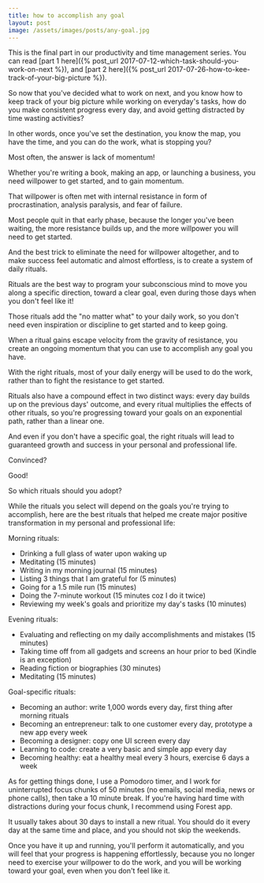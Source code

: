 ```yaml
---
title: how to accomplish any goal
layout: post
image: /assets/images/posts/any-goal.jpg
---
```


This is the final part in our productivity and time management series. You can read [part 1 here]({% post_url 2017-07-12-which-task-should-you-work-on-next %}), and [part 2 here]({% post_url 2017-07-26-how-to-kee-track-of-your-big-picture %}).

So now that you've decided what to work on next, and you know how to keep track of your big picture while working on everyday's tasks, how do you make consistent progress every day, and avoid getting distracted by time wasting activities?

In other words, once you've set the destination, you know the map, you have the time, and you can do the work, what is stopping you?

Most often, the answer is lack of momentum!

Whether you're writing a book, making an app, or launching a business, you need willpower to get started, and to gain momentum.

That willpower is often met with internal resistance in form of procrastination, analysis paralysis, and fear of failure.

Most people quit in that early phase, because the longer you've been waiting, the more resistance builds up, and the more willpower you will need to get started.

And the best trick to eliminate the need for willpower altogether, and to make success feel automatic and almost effortless, is to create a system of daily rituals.

Rituals are the best way to program your subconscious mind to move you along a specific direction, toward a clear goal, even during those days when you don't feel like it! 

Those rituals add the "no matter what" to your daily work, so you don't need even inspiration or discipline to get started and to keep going.

When a ritual gains escape velocity from the gravity of resistance, you create an ongoing momentum that you can use to accomplish any goal you have.

With the right rituals, most of your daily energy will be used to do the work, rather than to fight the resistance to get started.

Rituals also have a compound effect in two distinct ways: every day builds up on the previous days' outcome, and every ritual multiplies the effects of other rituals, so you're progressing toward your goals on an exponential path, rather than a linear one. 

And even if you don't have a specific goal, the right rituals will lead to guaranteed growth and success in your personal and professional life.

Convinced?

Good!

So which rituals should you adopt?

While the rituals you select will depend on the goals you're trying to accomplish, here are the best rituals that helped me create major positive transformation in my personal and professional life:

Morning rituals:
- Drinking a full glass of water upon waking up
- Meditating (15 minutes)
- Writing in my morning journal (15 minutes)
- Listing 3 things that I am grateful for (5 minutes)
- Going for a 1.5 mile run (15 minutes)
- Doing the 7-minute workout (15 minutes coz I do it twice)
- Reviewing my week's goals and prioritize my day's tasks (10 minutes)

Evening rituals:
- Evaluating and reflecting on my daily accomplishments and mistakes (15 minutes)
- Taking time off from all gadgets and screens an hour prior to bed (Kindle is an exception)
- Reading fiction or biographies (30 minutes)
- Meditating (15 minutes)

Goal-specific rituals:
- Becoming an author: write 1,000 words every day, first thing after morning rituals
- Becoming an entrepreneur: talk to one customer every day, prototype a new app every week
- Becoming a designer: copy one UI screen every day
- Learning to code: create a very basic and simple app every day
- Becoming healthy: eat a healthy meal every 3 hours, exercise 6 days a week

As for getting things done, I use a Pomodoro timer, and I work for  uninterrupted focus chunks of 50 minutes (no emails, social media, news or phone calls), then take a 10 minute break. If you're having hard time with distractions during your focus chunk, I recommend using Forest app.

It usually takes about 30 days to install a new ritual. You should do it every day at the same time and place, and you should not skip the weekends.

Once you have it up and running, you'll perform it automatically, and you will feel that your progress is happening effortlessly, because you no longer need to exercise your willpower to do the work, and you will be working toward your goal, even when you don't feel like it.